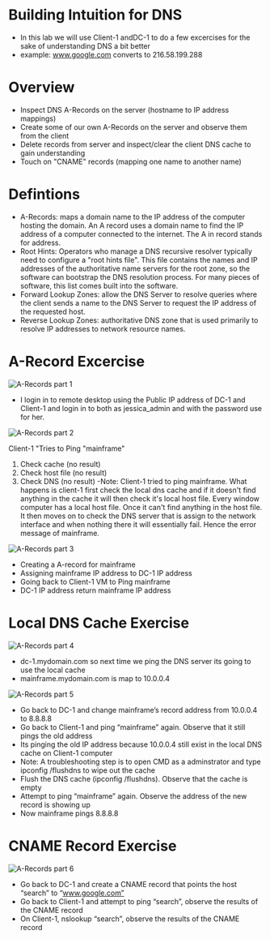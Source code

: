 # Building Intuition for DNS

- In this lab we will use Client-1 andDC-1 to do a few excercises for the sake of understanding DNS a bit better
- example: www.google.com converts to 216.58.199.288

# Overview
- Inspect DNS A-Records on the server (hostname to IP address mappings)
- Create some of our own A-Records on the server and observe them from the client
- Delete records from server and inspect/clear the client DNS cache to gain understanding
- Touch on "CNAME" records (mapping one name to another name)

# Defintions
- A-Records: maps a domain name to the IP address of the computer hosting the domain. An A record uses a domain name to find the IP address of a computer connected to the internet. The A in record stands for address. 
- Root Hints: Operators who manage a DNS recursive resolver typically need to configure a "root hints file". This file contains the names and IP addresses of the authoritative name servers for the root zone, so the software can bootstrap the DNS resolution process. For many pieces of software, this list comes built into the software.
- Forward Lookup Zones: allow the DNS Server to resolve queries where the client sends a name to the DNS Server to request the IP address of the requested host. 
- Reverse Lookup Zones: authoritative DNS zone that is used primarily to resolve IP addresses to network resource names.

# A-Record Excercise 

![A-Records part 1](https://user-images.githubusercontent.com/58159183/210929360-3768c04f-1bf2-4137-978a-cb7caf5ccfe2.gif)

- I login in to remote desktop using the Public IP address of DC-1 and Client-1 and login in to both as jessica_admin and       with the password use for her. 


![A-Records part 2](https://user-images.githubusercontent.com/58159183/210931278-45ac3181-1fb3-474d-8a14-cfcae9399f6f.gif)


Client-1 "Tries to Ping "mainframe"
1) Check cache (no result)
2) Check host file (no result)
3) Check DNS (no result)
-Note: Client-1 tried to ping mainframe. What happens is client-1 first check the local dns cache and if it doesn't find anything in the cache it will then check it's local host file. Every window computer has a local host file. Once it can't find anything in the host file. It then moves on to check the DNS server that is assign to the network interface and when nothing there it will essentially fail. Hence the error message of mainframe. 


![A-Records part 3](https://user-images.githubusercontent.com/58159183/210932877-d3d2f7b9-14ff-441f-b5b6-1c2d1c1bf3f3.gif)


- Creating a A-record for mainframe
- Assigning mainframe IP address to DC-1 IP address
- Going back to Client-1 VM to Ping mainframe 
- DC-1 IP address return mainframe IP address


# Local DNS Cache Exercise

![A-Records part 4](https://user-images.githubusercontent.com/58159183/210933627-47e29999-3a7c-48f9-b092-0d2bcc968d23.gif)

- dc-1.mydomain.com so next time we ping the DNS server its going to use the local cache
- mainframe.mydomain.com is map to 10.0.0.4


![A-Records part 5](https://user-images.githubusercontent.com/58159183/210935438-b8a04f7b-2373-49cc-a96a-d3cc0db52581.gif)


- Go back to DC-1 and change mainframe’s record address from 10.0.0.4 to 8.8.8.8
- Go back to Client-1 and ping “mainframe” again. Observe that it still pings the old address
- Its pinging the old IP address because 10.0.0.4 still exist in the local DNS cache on Client-1 computer
- Note: A troubleshooting step is to open CMD as a adminstrator and type ipconfig /flushdns to wipe out the cache 
- Flush the DNS cache (ipconfig /flushdns). Observe that the cache is empty
- Attempt to ping “mainframe” again. Observe the address of the new record is showing up
- Now mainframe pings 8.8.8.8

# CNAME Record Exercise

![A-Records part 6](https://user-images.githubusercontent.com/58159183/210937859-b9b2893d-2b85-4efd-92d1-7458a0d1b499.gif)


- Go back to DC-1 and create a CNAME record that points the host “search” to “www.google.com”
- Go back to Client-1 and attempt to ping “search”, observe the results of the CNAME record
- On Client-1, nslookup “search”, observe the results of the CNAME record

